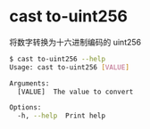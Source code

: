 # cast to-uint256

将数字转换为十六进制编码的 uint256

```bash
$ cast to-uint256 --help
Usage: cast to-uint256 [VALUE]

Arguments:
  [VALUE]  The value to convert

Options:
  -h, --help  Print help
```